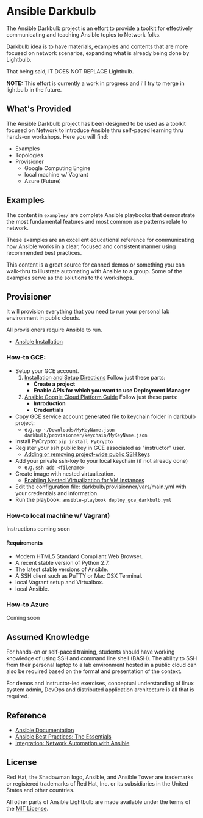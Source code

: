 # Ansible Darkbulb

The Ansible Darkbulb project is an effort to provide a toolkit for effectively communicating and teaching Ansible topics to Network folks.

Darkbulb idea is to have materials, examples and contents that are more focused on network scenarios, expanding what is already being done by Lightbulb.

That being said, IT DOES NOT REPLACE Lightbulb.

**NOTE:** This effort is currently a work in progress and i'll try to merge in lightbulb in the future.

## What's Provided

The Ansible Darkbulb project has been designed to be used as a toolkit focused on Network to introduce Ansible thru self-paced learning thru hands-on workshops. Here you will find:

* Examples
* Topologies
* Provisioner
  * Google Computing Engine
  * local machine w/ Vagrant
  * Azure (Future)

## Examples

The content in `examples/` are complete Ansible playbooks that demonstrate the most fundamental features and most common use patterns relate to network.

These examples are an excellent educational reference for communicating how Ansible works in a clear, focused and consistent manner using recommended best practices.

This content is a great source for canned demos or something you can walk-thru to illustrate automating with Ansible to a group. Some of the examples  serve as the solutions to the workshops.

## Provisioner

It will provision everything that you need to run your personal lab environment in public clouds.

All provisioners require Ansible to run.  
  * [Ansible Installation](http://docs.ansible.com/ansible/latest/intro_installation.html)

### How-to GCE:

* Setup your GCE account.
  1. [Installation and Setup Directions](https://cloud.google.com/deployment-manager/docs/step-by-step-guide/installation-and-setup)
    Follow just these parts:
      * **Create a project**
      * **Enable APIs for which you want to use Deployment Manager**
  2. [Ansible Google Cloud Platform Guide](http://docs.ansible.com/ansible/latest/guide_gce.html)
    Follow just these parts:
      * **Introduction**
      * **Credentials**  
* Copy GCE service account generated file to keychain folder in darkbulb project:
  * e.g. `cp ~/Downloads/MyKeyName.json darkbulb/provisionner/keychain/MyKeyName.json`
* Install PyCrypto: `pip install PyCrypto`
* Register your ssh public key in GCE associated as "instructor" user.
  * [Adding or removing project-wide public SSH keys](https://cloud.google.com/compute/docs/instances/adding-removing-ssh-keys#project-wide)
* Add your private ssh-key to your local keychain (if not already done)
  * e.g. `ssh-add <filename>`
* Create image with nested virtualization.
  * [Enabling Nested Virtualization for VM Instances](https://cloud.google.com/compute/docs/instances/enable-nested-virtualization-vm-instances)
* Edit the configuration file: darkbulb/provisionner/vars/main.yml with your credentials and information.
* Run the playbook: `ansible-playbook deploy_gce_darkbulb.yml`

### How-to local machine w/ Vagrant)
Instructions coming soon

#### Requirements

* Modern HTML5 Standard Compliant Web Browser.
* A recent stable version of Python 2.7.
* The latest stable versions of Ansible.
* A SSH client such as PuTTY or Mac OSX Terminal.
* local Vagrant setup and Virtualbox.
* local Ansible.

### How-to Azure
Coming soon

## Assumed Knowledge

For hands-on or self-paced training, students should have working knowledge of using SSH and command line shell (BASH). The ability to SSH from their personal laptop to a lab environment hosted in a public cloud can also be required based on the format and presentation of the context.

For demos and instructor-led exercises, conceptual understanding of linux system admin, DevOps and distributed application architecture is all that is required.

## Reference

* [Ansible Documentation](http://docs.ansible.com)
* [Ansible Best Practices: The Essentials](https://www.ansible.com/blog/ansible-best-practices-essentials)
* [Integration: Network Automation with Ansible](https://www.ansible.com/integrations/networks)

## License

Red Hat, the Shadowman logo, Ansible, and Ansible Tower are trademarks or registered trademarks of Red Hat, Inc. or its subsidiaries in the United States and other countries.

All other parts of Ansible Lightbulb are made available under the terms of the [MIT License](LICENSE).
